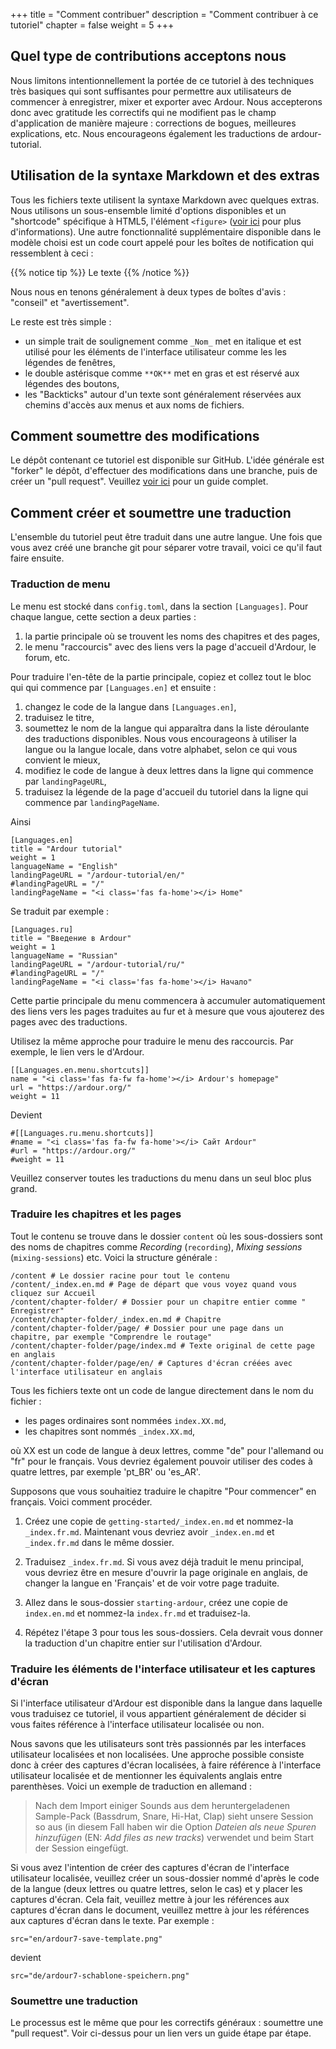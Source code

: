 +++
title = "Comment contribuer"
description = "Comment contribuer à ce tutoriel"
chapter = false
weight = 5
+++

## Quel type de contributions acceptons nous

Nous limitons intentionnellement la portée de ce tutoriel à des techniques très basiques qui sont suffisantes pour permettre aux utilisateurs de commencer à enregistrer, mixer et exporter avec Ardour. Nous accepterons donc avec gratitude les correctifs qui ne modifient pas le champ d'application de manière majeure : corrections de bogues, meilleures explications, etc.
Nous encourageons également les traductions de ardour-tutorial.

## Utilisation de la syntaxe Markdown et des extras

Tous les fichiers texte utilisent la syntaxe Markdown avec quelques extras. Nous utilisons un sous-ensemble limité d'options disponibles et un "shortcode" spécifique à HTML5, l'élément `<figure>` ([voir ici](https://gohugo.io/content-management/shortcodes/#figure) pour plus d'informations).
Une autre fonctionnalité supplémentaire disponible dans le modèle choisi est un code court appelé pour les boîtes de notification qui ressemblent à ceci :

{{% notice tip %}}
Le texte
{{% /notice %}}

Nous nous en tenons généralement à deux types de boîtes d'avis : "conseil" et "avertissement".

Le reste est très simple :

- un simple trait de soulignement comme `_Nom_` met en italique et est utilisé pour les éléments de l'interface utilisateur comme les
les légendes de fenêtres,
- le double astérisque comme `**OK**` met en gras et est réservé aux légendes des boutons,
- les "Backticks" autour d'un texte sont généralement réservées aux chemins d'accès aux menus et aux noms de fichiers.

## Comment soumettre des modifications

Le dépôt contenant ce tutoriel est disponible sur GitHub. L'idée générale est "forker" le dépôt, d'effectuer des modifications dans une branche, puis de créer un "pull request". Veuillez [voir
ici](https://docs.github.com/en/pull-requests/collaborating-with-pull-requests/proposing-changes-to-your-work-with-pull-requests/creating-a-pull-request) pour un guide complet.

## Comment créer et soumettre une traduction

L'ensemble du tutoriel peut être traduit dans une autre langue. Une fois que vous avez créé une branche git pour séparer votre travail, voici ce qu'il faut faire ensuite.

### Traduction de menu

Le menu est stocké dans `config.toml`, dans la section `[Languages]`.
Pour chaque langue, cette section a deux parties :

1. la partie principale où se trouvent les noms des chapitres et des pages,
2. le menu "raccourcis" avec des liens vers la page d'accueil d'Ardour, le forum, etc.

Pour traduire l'en-tête de la partie principale, copiez et collez tout le bloc qui qui commence par `[Languages.en]` et ensuite :

1. changez le code de la langue dans `[Languages.en]`,
2. traduisez le titre,
3. soumettez le nom de la langue qui apparaîtra dans la liste déroulante des traductions disponibles. Nous vous encourageons à utiliser la langue ou la langue locale, dans votre alphabet, selon ce qui vous convient le mieux,
4. modifiez le code de langue à deux lettres dans la ligne qui commence par `landingPageURL`,
5. traduisez la légende de la page d'accueil du tutoriel dans la ligne qui commence par `landingPageName`.

Ainsi

~~~
[Languages.en]
title = "Ardour tutorial"
weight = 1
languageName = "English"
landingPageURL = "/ardour-tutorial/en/"
#landingPageURL = "/"
landingPageName = "<i class='fas fa-home'></i> Home"
~~~

Se traduit par exemple :

~~~
[Languages.ru]
title = "Введение в Ardour"
weight = 1
languageName = "Russian"
landingPageURL = "/ardour-tutorial/ru/"
#landingPageURL = "/"
landingPageName = "<i class='fas fa-home'></i> Начало"
~~~

Cette partie principale du menu commencera à accumuler automatiquement des liens vers les pages traduites au fur et à mesure que vous ajouterez des pages avec des traductions.

Utilisez la même approche pour traduire le menu des raccourcis. Par exemple, le lien vers le d'Ardour.

~~~
[[Languages.en.menu.shortcuts]]
name = "<i class='fas fa-fw fa-home'></i> Ardour's homepage"
url = "https://ardour.org/"
weight = 11
~~~

Devient

~~~
#[[Languages.ru.menu.shortcuts]]
#name = "<i class='fas fa-fw fa-home'></i> Сайт Ardour"
#url = "https://ardour.org/"
#weight = 11
~~~

Veuillez conserver toutes les traductions du menu dans un seul bloc plus grand.

### Traduire les chapitres et les pages

Tout le contenu se trouve dans le dossier `content` où les sous-dossiers sont des noms de chapitres comme _Recording_ (`recording`), _Mixing sessions_ (`mixing-sessions`) etc. Voici la structure générale :

~~~
/content # Le dossier racine pour tout le contenu
/content/_index.en.md # Page de départ que vous voyez quand vous cliquez sur Accueil
/content/chapter-folder/ # Dossier pour un chapitre entier comme " Enregistrer"
/content/chapter-folder/_index.en.md # Chapitre
/content/chapter-folder/page/ # Dossier pour une page dans un chapitre, par exemple "Comprendre le routage"
/content/chapter-folder/page/index.md # Texte original de cette page en anglais
/content/chapter-folder/page/en/ # Captures d'écran créées avec l'interface utilisateur en anglais
~~~

Tous les fichiers texte ont un code de langue directement dans le nom du fichier :

- les pages ordinaires sont nommées `index.XX.md`,
- les chapitres sont nommés `_index.XX.md`,

où XX est un code de langue à deux lettres, comme "de" pour l'allemand ou "fr" pour le français. Vous devriez également pouvoir utiliser des codes à quatre lettres, par exemple 'pt_BR' ou 'es_AR'.

Supposons que vous souhaitiez traduire le chapitre "Pour commencer" en français. Voici comment procéder.

1. Créez une copie de `getting-started/_index.en.md` et nommez-la `_index.fr.md`.
Maintenant vous devriez avoir `_index.en.md` et `_index.fr.md` dans le même dossier.

2. Traduisez `_index.fr.md`. Si vous avez déjà traduit le menu principal, vous devriez être en mesure d'ouvrir la page originale en anglais, de changer la langue en 'Français' et de voir votre page traduite.

3. Allez dans le sous-dossier `starting-ardour`, créez une copie de `index.en.md` et nommez-la `index.fr.md` et traduisez-la.

4. Répétez l'étape 3 pour tous les sous-dossiers. Cela devrait vous donner la traduction d'un chapitre entier sur l'utilisation d'Ardour.

### Traduire les éléments de l'interface utilisateur et les captures d'écran

Si l'interface utilisateur d'Ardour est disponible dans la langue dans laquelle vous traduisez ce tutoriel, il vous appartient généralement de décider si vous faites référence à l'interface utilisateur localisée ou non.

Nous savons que les utilisateurs sont très passionnés par les interfaces utilisateur localisées et non localisées.
Une approche possible consiste donc à créer des captures d'écran localisées, à faire référence à l'interface utilisateur localisée et de mentionner les équivalents anglais entre parenthèses.
Voici un exemple de traduction en allemand :

> Nach dem Import einiger Sounds aus dem heruntergeladenen Sample-Pack
(Bassdrum, Snare, Hi-Hat, Clap) sieht unsere Session so aus (in diesem Fall
haben wir die Option _Dateien als neue Spuren hinzufügen_ (EN: _Add files as new
tracks_) verwendet und beim Start der Session eingefügt.

Si vous avez l'intention de créer des captures d'écran de l'interface utilisateur localisée, veuillez créer un sous-dossier nommé d'après le code de la langue (deux lettres ou quatre lettres, selon le cas) et y placer les captures d'écran. Cela fait, veuillez mettre à jour les références aux captures d'écran dans le document, veuillez mettre à jour les références aux captures d'écran dans le texte. Par exemple :

~~~
src="en/ardour7-save-template.png"
~~~

devient

~~~
src="de/ardour7-schablone-speichern.png"
~~~

### Soumettre une traduction

Le processus est le même que pour les correctifs généraux : soumettre une "pull request". Voir ci-dessus pour un lien vers un guide étape par étape.
